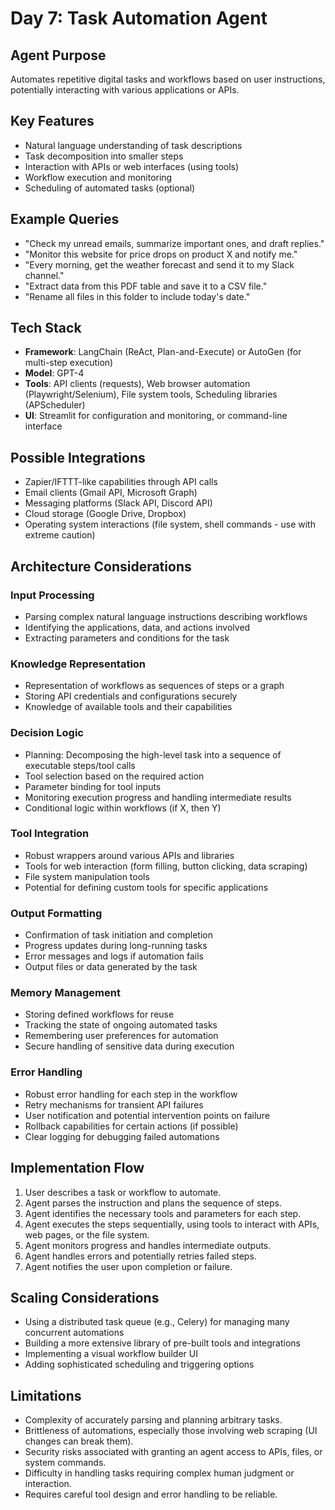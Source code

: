 # Day 7: Task Automation Agent

## Agent Purpose
Automates repetitive digital tasks and workflows based on user instructions, potentially interacting with various applications or APIs.

## Key Features
- Natural language understanding of task descriptions
- Task decomposition into smaller steps
- Interaction with APIs or web interfaces (using tools)
- Workflow execution and monitoring
- Scheduling of automated tasks (optional)

## Example Queries
- "Check my unread emails, summarize important ones, and draft replies."
- "Monitor this website for price drops on product X and notify me."
- "Every morning, get the weather forecast and send it to my Slack channel."
- "Extract data from this PDF table and save it to a CSV file."
- "Rename all files in this folder to include today's date."

## Tech Stack
- **Framework**: LangChain (ReAct, Plan-and-Execute) or AutoGen (for multi-step execution)
- **Model**: GPT-4
- **Tools**: API clients (requests), Web browser automation (Playwright/Selenium), File system tools, Scheduling libraries (APScheduler)
- **UI**: Streamlit for configuration and monitoring, or command-line interface

## Possible Integrations
- Zapier/IFTTT-like capabilities through API calls
- Email clients (Gmail API, Microsoft Graph)
- Messaging platforms (Slack API, Discord API)
- Cloud storage (Google Drive, Dropbox)
- Operating system interactions (file system, shell commands - use with extreme caution)

## Architecture Considerations

### Input Processing
- Parsing complex natural language instructions describing workflows
- Identifying the applications, data, and actions involved
- Extracting parameters and conditions for the task

### Knowledge Representation
- Representation of workflows as sequences of steps or a graph
- Storing API credentials and configurations securely
- Knowledge of available tools and their capabilities

### Decision Logic
- Planning: Decomposing the high-level task into a sequence of executable steps/tool calls
- Tool selection based on the required action
- Parameter binding for tool inputs
- Monitoring execution progress and handling intermediate results
- Conditional logic within workflows (if X, then Y)

### Tool Integration
- Robust wrappers around various APIs and libraries
- Tools for web interaction (form filling, button clicking, data scraping)
- File system manipulation tools
- Potential for defining custom tools for specific applications

### Output Formatting
- Confirmation of task initiation and completion
- Progress updates during long-running tasks
- Error messages and logs if automation fails
- Output files or data generated by the task

### Memory Management
- Storing defined workflows for reuse
- Tracking the state of ongoing automated tasks
- Remembering user preferences for automation
- Secure handling of sensitive data during execution

### Error Handling
- Robust error handling for each step in the workflow
- Retry mechanisms for transient API failures
- User notification and potential intervention points on failure
- Rollback capabilities for certain actions (if possible)
- Clear logging for debugging failed automations

## Implementation Flow
1. User describes a task or workflow to automate.
2. Agent parses the instruction and plans the sequence of steps.
3. Agent identifies the necessary tools and parameters for each step.
4. Agent executes the steps sequentially, using tools to interact with APIs, web pages, or the file system.
5. Agent monitors progress and handles intermediate outputs.
6. Agent handles errors and potentially retries failed steps.
7. Agent notifies the user upon completion or failure.

## Scaling Considerations
- Using a distributed task queue (e.g., Celery) for managing many concurrent automations
- Building a more extensive library of pre-built tools and integrations
- Implementing a visual workflow builder UI
- Adding sophisticated scheduling and triggering options

## Limitations
- Complexity of accurately parsing and planning arbitrary tasks.
- Brittleness of automations, especially those involving web scraping (UI changes can break them).
- Security risks associated with granting an agent access to APIs, files, or system commands.
- Difficulty in handling tasks requiring complex human judgment or interaction.
- Requires careful tool design and error handling to be reliable.
